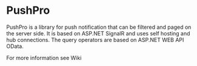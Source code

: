 PushPro
=====================

PushPro is a library for push notification that can be filtered and paged on the server side.
It is based on ASP.NET SignalR and uses self hosting and hub connections. The query operators
are based on ASP.NET WEB API OData.

For more information see Wiki
